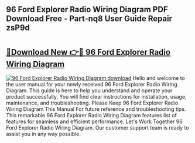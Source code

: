 ## 96 Ford Explorer Radio Wiring Diagram PDF Download Free - Part-nq8 User Guide Repair zsP9d

# <h2><a href="http://dfmz3t0.blite.top/?on=96+Ford+Explorer+Radio+Wiring+Diagram">🔗Download New 👉🔴 96 Ford Explorer Radio Wiring Diagram</a></h2>

[![96 Ford Explorer Radio Wiring Diagram download](https://i.imgur.com/lujVjoI.png)](http://dfmz3t0.blite.top/?on=96+Ford+Explorer+Radio+Wiring+Diagram)
Hello and welcome to the user manual for your newly received 96 Ford Explorer Radio Wiring Diagram. This guide is here to help you understand and operate your product successfully. You will find clear instructions for installation, usage, maintenance, and troubleshooting. Please Keep 96 Ford Explorer Radio Wiring Diagram This Manual For future reference and troubleshooting tips. This remarkable 96 Ford Explorer Radio Wiring Diagram features list of features for seamless and efficient performance. Let's Work Together 96 Ford Explorer Radio Wiring Diagram. Our customer support team is ready to assist you in any way possible.
